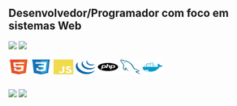 ## Desenvolvedor/Programador com foco em sistemas Web

<div>
  <a href="https://github.com/eduardo-domingos"></a>
  <img heigth="180em" src="https://github-readme-stats.vercel.app/api?username=eduardo-domingos&show_icons=true&langs_count=16&theme=dark#gh-dark-mode-only">
  <img heigth="180em" src="https://github-readme-stats.vercel.app/api/top-langs/?username=eduardo-domingos&layout=compact&theme=dark#gh-dark-mode-only">
</div>

<div style="display: inline_block"><br>
  <img align="center" alt="Edu-HTML" height="30" width="40" src="https://raw.githubusercontent.com/devicons/devicon/master/icons/html5/html5-original.svg">
  <img align="center" alt="Edu-CSS" height="30" width="40" src="https://raw.githubusercontent.com/devicons/devicon/master/icons/css3/css3-original.svg">
  <img align="center" alt="Edu-Js" height="30" width="40" src="https://raw.githubusercontent.com/devicons/devicon/master/icons/javascript/javascript-plain.svg">
  <img align="center" alt="Edu-jquery" height="30" width="40" src="https://raw.githubusercontent.com/devicons/devicon/master/icons/jquery/jquery-plain.svg">
  <img align="center" alt="Edu-PHP" height="30" width="40" src="https://raw.githubusercontent.com/devicons/devicon/master/icons/php/php-plain.svg">
<img align="center" alt="Edu-mysql" height="30" width="40" src="https://raw.githubusercontent.com/devicons/devicon/master/icons/mysql/mysql-plain.svg">
<img align="center" alt="Edu-docker" height="30" width="40" src="https://raw.githubusercontent.com/devicons/devicon/master/icons/docker/docker-plain.svg">
</div>
  
  ##
 
<div>
  <a href = "mailto:eduardodomingos2077@gmail.com"><img src="https://img.shields.io/badge/-Gmail-%23333?style=for-the-badge&logo=gmail&logoColor=white" target="_blank"></a>
  <a href="https://br.linkedin.com/in/eduardo-domingos-0063ba206" target="_blank"><img src="https://img.shields.io/badge/-LinkedIn-%230077B5?style=for-the-badge&logo=linkedin&logoColor=white" target="_blank"></a> 
</div>
